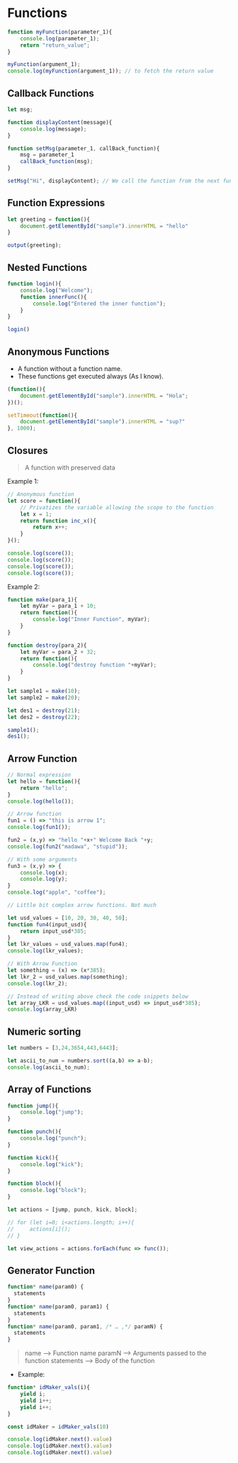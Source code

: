 # Functions

```javascript
function myFunction(parameter_1){
    console.log(parameter_1);
    return "return_value";
}

myFunction(argument_1);
console.log(myFunction(argument_1)); // to fetch the return value
```

## Callback Functions

```javascript
let msg;

function displayContent(message){
    console.log(message);
}

function setMsg(parameter_1, callBack_function){
    msg = parameter_1
    callBack_function(msg);
}

setMsg("Hi", displayContent); // We call the function from the next function while passing the arguments
```

## Function Expressions

```javascript
let greeting = function(){
    document.getElementById("sample").innerHTML = "hello"
}

output(greeting);
```

## Nested Functions

```javascript
function login(){
    console.log("Welcome");
    function innerFunc(){
        console.log("Entered the inner function");
    }
}

login()
```

## Anonymous Functions

- A function without a function name.
- These functions get executed always (As I know).

```javascript
(function(){
    document.getElementById("sample").innerHTML = "Hola";
})();

setTimeout(function(){
    document.getElementById("sample").innerHTML = "sup?"
}, 1000);
```

## Closures

> A function with preserved data

Example 1: 
```javascript
// Anonymous function 
let score = function(){
    // Privatizes the variable allowing the scope to the function
    let x = 1;
    return function inc_x(){
        return x++;
    }
}();

console.log(score());
console.log(score());
console.log(score());
console.log(score());
```

Example 2:
```javascript
function make(para_1){
    let myVar = para_1 + 10;
    return function(){
        console.log("Inner Function", myVar);
    }
}

function destroy(para_2){
    let myVar = para_2 + 32;
    return function(){
        console.log("destroy function "+myVar);
    }
}

let sample1 = make(10);
let sample2 = make(20);

let des1 = destroy(21);
let des2 = destroy(22);

sample1();
des1();
```

## Arrow Function

```javascript
// Normal expression
let hello = function(){
    return "hello";
}
console.log(hello());

// Arrow function
fun1 = () => "this is arrow 1";
console.log(fun1());

fun2 = (x,y) => "hello "+x+" Welcome Back "+y;
console.log(fun2("madawa", "stupid"));

// With some arguments
fun3 = (x,y) => {
    console.log(x);
    console.log(y);
}
console.log("apple", "coffee");

// Little bit complex arrow functions. Not much

let usd_values = [10, 20, 30, 40, 50];
function fun4(input_usd){
    return input_usd*385;
}
let lkr_values = usd_values.map(fun4);
console.log(lkr_values);

// With Arrow Function
let something = (x) => (x*385);
let lkr_2 = usd_values.map(something);
console.log(lkr_2);

// Instead of writing above check the code snippets below
let array_LKR = usd_values.map((input_usd) => input_usd*385);
console.log(array_LKR)
```

## Numeric sorting

```javascript
let numbers = [3,24,3654,443,6443];

let ascii_to_num = numbers.sort((a,b) => a-b);
console.log(ascii_to_num);
```

## Array of Functions

```javascript
function jump(){
    console.log("jump");
}

function punch(){
    console.log("punch");
}

function kick(){
    console.log("kick");
}

function block(){
    console.log("block");
}

let actions = [jump, punch, kick, block];

// for (let i=0; i<actions.length; i++){
//     actions[i]();
// }

let view_actions = actions.forEach(func => func());
```

## Generator Function 

```javascript
function* name(param0) {
  statements
}
function* name(param0, param1) {
  statements
}
function* name(param0, param1, /* … ,*/ paramN) {
  statements
}
```
> name --> Function name
> paramN --> Arguments passed to the function 
> statements --> Body of the function 

* Example: 
```javascript
function* idMaker_vals(i){
    yield i;
    yield i++;
    yield i++;
}

const idMaker = idMaker_vals(10)

console.log(idMaker.next().value)
console.log(idMaker.next().value)
console.log(idMaker.next().value)
```